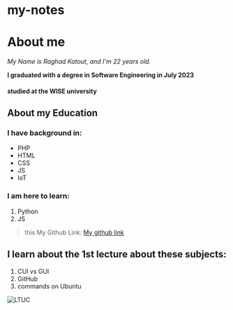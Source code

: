 # my-notes

# About me

*My Name is Raghad Katout, and I'm 22 years old.*

**I graduated with a degree in Software Engineering in July 2023**
#### studied at the WISE university


## About my Education 

### I have background in:  
* PHP
* HTML
* CSS
* JS
* IoT

### I am here to learn:
1. Python
2. JS   
 >this My Github Link: 
[My github link](https://github.com/Raghadkatout08)

## I learn about the 1st lecture about these subjects: 
1. CUl vs GUI 
2. GitHub 
3. commands on Ubuntu 


![LTUC](https://upload.wikimedia.org/wikipedia/ar/thumb/7/73/%D8%B4%D8%B9%D8%A7%D8%B1_%D9%83%D9%84%D9%8A%D8%A9_%D9%84%D9%88%D9%85%D9%8A%D9%86%D9%88%D8%B3_%D8%A7%D9%84%D8%AC%D8%A7%D9%85%D8%B9%D9%8A%D8%A9_%D8%A7%D9%84%D8%AA%D9%82%D9%86%D9%8A%D8%A9.jpg/197px-%D8%B4%D8%B9%D8%A7%D8%B1_%D9%83%D9%84%D9%8A%D8%A9_%D9%84%D9%88%D9%85%D9%8A%D9%86%D9%88%D8%B3_%D8%A7%D9%84%D8%AC%D8%A7%D9%85%D8%B9%D9%8A%D8%A9_%D8%A7%D9%84%D8%AA%D9%82%D9%86%D9%8A%D8%A9.jpg) 
